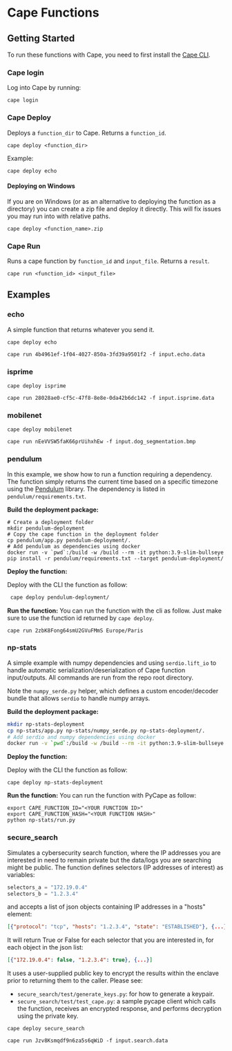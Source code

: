 # Cape Functions

## Getting Started

To run these functions with Cape, you need to first install the [Cape CLI](https://github.com/capeprivacy/cli).

### Cape login

Log into Cape by running:
```
cape login
```

### Cape Deploy

Deploys a `function_dir` to Cape. Returns a `function_id`.

```
cape deploy <function_dir>
```

Example:
```
cape deploy echo
```

#### Deploying on Windows

If you are on Windows (or as an alternative to deploying the function as a directory) you can create a zip file and deploy it directly. This will fix issues you may run into with relative paths.

```
cape deploy <function_name>.zip
```

### Cape Run

Runs a cape function by `function_id` and `input_file`. Returns a `result`.

```
cape run <function_id> <input_file>
```

## Examples

### echo

A simple function that returns whatever you send it.

```
cape deploy echo
```

```
cape run 4b4961ef-1f04-4027-850a-3fd39a9501f2 -f input.echo.data
```

### isprime

```
cape deploy isprime
```

```
cape run 28028ae0-cf5c-47f8-8e8e-0da42b6dc142 -f input.isprime.data
```

### mobilenet

```
cape deploy mobilenet
```

```
cape run nEeVVSW5faK66prUihxhEw -f input.dog_segmentation.bmp
```

### pendulum
In this example, we show how to run a function requiring a dependency. The function simply returns the current time based on a specific timezone using the [Pendulum](https://pendulum.eustace.io/) library. The dependency is listed in `pendulum/requirements.txt`.

**Build the deployment package:**
```
# Create a deployment folder
mkdir pendulum-deployment
# Copy the cape function in the deployment folder
cp pendulum/app.py pendulum-deployment/.
# Add pendulum as dependencies using docker
docker run -v `pwd`:/build -w /build --rm -it python:3.9-slim-bullseye pip install -r pendulum/requirements.txt --target pendulum-deployment/
```
**Deploy the function:**

Deploy with the CLI the function as follow:
```bash
 cape deploy pendulum-deployment/
```

**Run the function:**
You can run the function with the cli as follow. Just make sure to use the function id returned by `cape deploy`.
```
cape run 2zbK8Fong64smU2GVuFMmS Europe/Paris 
```

### np-stats
A simple example with numpy dependencies and using `serdio.lift_io` to handle automatic serialization/deserialization of Cape function input/outputs. All commands are run from the repo root directory.

Note the `numpy_serde.py` helper, which defines a custom encoder/decoder bundle that allows `serdio` to handle numpy arrays.

**Build the deployment package:**

```bash
mkdir np-stats-deployment
cp np-stats/app.py np-stats/numpy_serde.py np-stats-deployment/.
# Add serdio and numpy dependencies using docker
docker run -v `pwd`:/build -w /build --rm -it python:3.9-slim-bullseye pip install -r np-stats/requirements.txt --target np-stats-deployment/
```

**Deploy the function:**

Deploy with the CLI the function as follow:
```
cape deploy np-stats-deployment
```

**Run the function:**
You can run the function with PyCape as follow:
```
export CAPE_FUNCTION_ID="<YOUR FUNCTION ID>"
export CAPE_FUNCTION_HASH="<YOUR FUNCTION HASH>"
python np-stats/run.py
```

### secure_search

Simulates a cybersecurity search function, where the IP addresses you are interested in need to remain private but the data/logs you are searching might be public. The function defines selectors (IP addresses of interest) as variables:
```python
selectors_a = "172.19.0.4"
selectors_b = "1.2.3.4"
```
and accepts a list of json objects containing IP addresses in a "hosts" element:
```json
[{"protocol": "tcp", "hosts": "1.2.3.4", "state": "ESTABLISHED"}, {...}]
```
It will return True or False for each selector that you are interested in, for each object in the json list:
```json
[{"172.19.0.4": false, "1.2.3.4": true}, {...}]
```
It uses a user-supplied public key to encrypt the results within the enclave prior to returning them to the caller. Please see:
* `secure_search/test/generate_keys.py`: for how to generate a keypair.
* `secure_search/test/test_cape.py`: a sample pycape client which calls the function, receives an encrypted response, and performs decryption using the private key.

```
cape deploy secure_search
```

```
cape run Jzv8Ksmqdf9n6za5s6qWiD -f input.search.data
```
